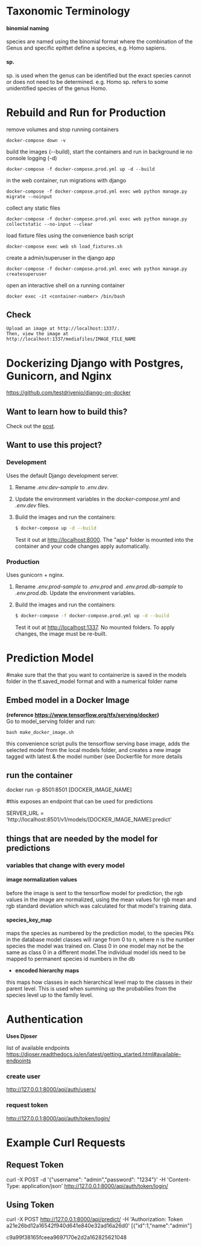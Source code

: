 # Taxonomic Terminology

#### binomial naming

species are named using the binomial format where the combination of the Genus and specific epithet define a species, e.g. Homo sapiens. 

#### sp.
sp. is used when the genus can be identified but the exact species cannot or does not need to be determined. e.g. Homo sp. refers to some unidentified species of the genus Homo.


# Rebuild and Run for Production

remove volumes and stop running containers

<p>

    
    docker-compose down -v
</p>

build the images (--build), start the containers and run in background ie no console logging (-d)  

<p>

    docker-compose -f docker-compose.prod.yml up -d --build

</p>

in the web container, run migrations with django  

<p>

    docker-compose -f docker-compose.prod.yml exec web python manage.py migrate --noinput

</p>

collect any static files

<p>

    docker-compose -f docker-compose.prod.yml exec web python manage.py collectstatic --no-input --clear

</p>

load fixture files using the convenience bash script

<p>

    docker-compose exec web sh load_fixtures.sh

</p>

create a admin/superuser in the django app

<p>

    docker-compose -f docker-compose.prod.yml exec web python manage.py createsuperuser

</p>

open an interactive shell on a running container

<p>

    docker exec -it <container-number> /bin/bash

</p>

## Check
    Upload an image at http://localhost:1337/.
    Then, view the image at http://localhost:1337/mediafiles/IMAGE_FILE_NAME

# Dockerizing Django with Postgres, Gunicorn, and Nginx
https://github.com/testdrivenio/django-on-docker

## Want to learn how to build this?

Check out the [post](https://testdriven.io/dockerizing-django-with-postgres-gunicorn-and-nginx).

## Want to use this project?

### Development

Uses the default Django development server.

1. Rename *.env.dev-sample* to *.env.dev*.
1. Update the environment variables in the *docker-compose.yml* and *.env.dev* files.
1. Build the images and run the containers:

    ```sh
    $ docker-compose up -d --build
    ```

    Test it out at [http://localhost:8000](http://localhost:8000). The "app" folder is mounted into the container and your code changes apply automatically.

### Production

Uses gunicorn + nginx.

1. Rename *.env.prod-sample* to *.env.prod* and *.env.prod.db-sample* to *.env.prod.db*. Update the environment variables.
1. Build the images and run the containers:

    ```sh
    $ docker-compose -f docker-compose.prod.yml up -d --build
    ```

    Test it out at [http://localhost:1337](http://localhost:1337). No mounted folders. To apply changes, the image must be re-built.



# Prediction Model

#make sure that the that you want to containerize is saved in the models folder in the tf.saved_model format and with a numerical folder name
 
## Embed model in a Docker Image 
__(reference https://www.tensorflow.org/tfx/serving/docker)__  
Go to model_serving folder and run:

    bash make_docker_image.sh

this convenience script pulls the tensorflow serving base image, adds the selected model from the local models folder, and creates a new image tagged with latest & the model number (see Dockerfile for more details

## run the container
docker run -p 8501:8501 [DOCKER_IMAGE_NAME]

#this exposes an endpoint that can be used for predictions

SERVER_URL = 'http://localhost:8501/v1/models/[DOCKER_IMAGE_NAME]:predict'


## things that are needed by the model for predictions

  
### variables that change with every model


#### image normalization values

before the image is sent to the tensorflow model for prediction, the rgb values in the image are normalized, using the mean values for rgb mean and rgb standard deviation which was calculated for that model's training data. 

#### species_key_map
maps the species as numbered by the prediction model, to the species PKs in the database
model classes will range from 0 to n, where _n_ is the number species the model was trained on. Class 0 in one model may not be the same as class 0 in a different model.The individual model ids need to be mapped to permanent species id numbers in the db

* __encoded hierarchy maps__

this maps how classes in each hierarchical level map to the classes in their parent level. This is used when summing up the probabilies from the species level up to the family level.


# Authentication
__Uses Djoser__

list of available endpoints
https://djoser.readthedocs.io/en/latest/getting_started.html#available-endpoints


### create user
http://127.0.0.1:8000/api/auth/users/

### request token

http://127.0.0.1:8000/api/auth/token/login/


# Example Curl Requests

## Request Token
curl -X POST -d '{"username": "admin","password": "1234"}' -H 'Content-Type: application/json'  http://127.0.0.1:8000/api/auth/token/login/

## Using  Token 
curl -X POST http://127.0.0.1:8000/api/predict/ -H 'Authorization: Token a21e26bd12a16542f940d641e840e32ad16a26d0' [{"id":1,"name":"admin"]

c9a99f38165fceea9697170e2d2a162825621048